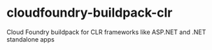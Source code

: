 cloudfoundry-buildpack-clr
==========================

Cloud Foundry buildpack for CLR frameworks like ASP.NET and .NET standalone apps
